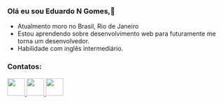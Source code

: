 ### Olá eu sou Eduardo N Gomes,👋

<!--
**EduardoNGomes/EduardoNGomes** is a ✨ _special_ ✨ repository because its `README.md` (this file) appears on your GitHub profile.

Here are some ideas to get you started:
  
- 🔭 I’m currently working on ...
- 🌱 I’m currently learning ...
- 👯 I’m looking to collaborate on ...
- 🤔 I’m looking for help with ...
- 💬 Ask me about ...
- 📫 How to reach me: ...
- 😄 Pronouns: ...
- ⚡ Fun fact: ...
-->
* Atualmento moro no Brasil, Rio de Janeiro
* Estou aprendendo sobre desenvolvimento web para futuramente me torna um desenvolvedor.
* Habilidade com inglês intermediário.


### Contatos:

<a href="https://www.linkedin.com/in/eduardo-n-gomes-220610227/"> <img src="https://cdn.jsdelivr.net/gh/devicons/devicon/icons/linkedin/linkedin-original.svg" width="40" height="40" style="max-widht:100%"  />
</a><a href="https://www.facebook.com/Eduardo.Gomes00"><img src="https://cdn.jsdelivr.net/gh/devicons/devicon/icons/facebook/facebook-original.svg" width="40" height="40" style="max-widht:100%" />
</a><a href="eduardo_n_gomes.dev@hotmail.com"><img src="https://cdn.jsdelivr.net/gh/devicons/devicon/icons/google/google-plain.svg"  width="40" height="40" style="max-widht:100%"/>  </a>




